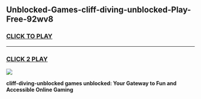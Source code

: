 
## Unblocked-Games-cliff-diving-unblocked-Play-Free-92wv8
<h3>
<a href="https://premium76.site?title=cliff-diving-unblocked&ref=12A">CLICK TO PLAY</a></h3>
<hr>

<h3>
<a href="https://premium76.site?title=cliff-diving-unblocked&ref=12A">CLICK 2 PLAY</a>
  
</h3>

<a href="https://premium76.site?title=cliff-diving-unblocked&ref=12A"><img src="https://clearcache.store/games.png"></a>


**cliff-diving-unblocked games unblocked: Your Gateway to Fun and Accessible Online Gaming**
